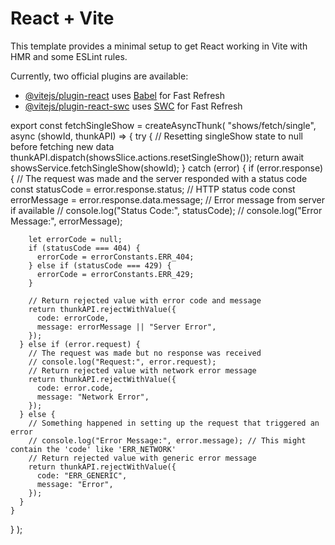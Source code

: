 # React + Vite

This template provides a minimal setup to get React working in Vite with HMR and some ESLint rules.

Currently, two official plugins are available:

- [@vitejs/plugin-react](https://github.com/vitejs/vite-plugin-react/blob/main/packages/plugin-react/README.md) uses [Babel](https://babeljs.io/) for Fast Refresh
- [@vitejs/plugin-react-swc](https://github.com/vitejs/vite-plugin-react-swc) uses [SWC](https://swc.rs/) for Fast Refresh

export const fetchSingleShow = createAsyncThunk(
  "shows/fetch/single",
  async (showId, thunkAPI) => {
    try {
      // Resetting singleShow state to null before fetching new data
      thunkAPI.dispatch(showsSlice.actions.resetSingleShow());
      return await showsService.fetchSingleShow(showId);
    } catch (error) {
      if (error.response) {
        // The request was made and the server responded with a status code
        const statusCode = error.response.status; // HTTP status code
        const errorMessage = error.response.data.message; // Error message from server if available
        // console.log("Status Code:", statusCode);
        // console.log("Error Message:", errorMessage);

        let errorCode = null;
        if (statusCode === 404) {
          errorCode = errorConstants.ERR_404;
        } else if (statusCode === 429) {
          errorCode = errorConstants.ERR_429;
        }

        // Return rejected value with error code and message
        return thunkAPI.rejectWithValue({
          code: errorCode,
          message: errorMessage || "Server Error",
        });
      } else if (error.request) {
        // The request was made but no response was received
        // console.log("Request:", error.request);
        // Return rejected value with network error message
        return thunkAPI.rejectWithValue({
          code: error.code,
          message: "Network Error",
        });
      } else {
        // Something happened in setting up the request that triggered an error
        // console.log("Error Message:", error.message); // This might contain the 'code' like 'ERR_NETWORK'
        // Return rejected value with generic error message
        return thunkAPI.rejectWithValue({
          code: "ERR_GENERIC",
          message: "Error",
        });
      }
    }
  }
);